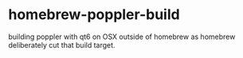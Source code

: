 # homebrew-poppler-build
building poppler with qt6 on OSX outside of homebrew as homebrew deliberately cut that build target.

